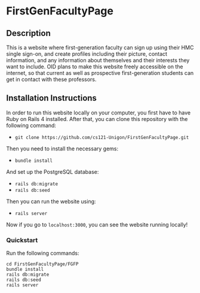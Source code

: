 # FirstGenFacultyPage

## Description
This is a website where first-generation faculty can sign
up using their HMC single sign-on, and create profiles including their
picture, contact information, and any information about themselves and
their interests they want to include. OID plans to make this website freely accessible on
the internet, so that current as well as prospective first-generation students
can get in contact with these professors.


## Installation Instructions
In order to run this website locally on your computer, you first have to have Ruby on Rails 4 installed. After that, you can clone this repository with the following command:
* `git clone https://github.com/cs121-Unigon/FirstGenFacultyPage.git`

Then you need to install the necessary gems:
* `bundle install`

And set up the PostgreSQL database:
* `rails db:migrate`
* `rails db:seed`

Then you can run the website using:
* `rails server`

Now if you go to `localhost:3000`, you can see the website running locally!

### Quickstart

Run the following commands:

```git clone https://github.com/cs121-Unigon/FirstGenFacultyPage.git
cd FirstGenFacultyPage/FGFP
bundle install
rails db:migrate
rails db:seed
rails server
